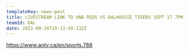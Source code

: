 ```yaml
---
templateKey: news-post
title: LIVESTREAM LINK TO UNB REDS VS DALHOUSIE TIGERS SEPT 17 7PM
teamId: DAL
date: 2022-09-16T19:13:50.132Z
---
```

https://www.aotv.ca/en/sports.788